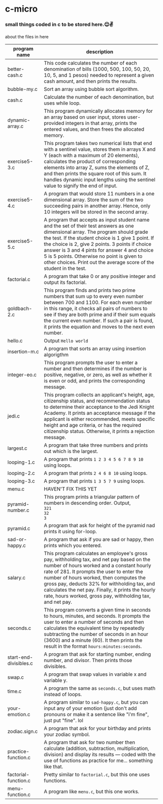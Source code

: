# c-micro
### small things coded in c to be stored here.😌✌


about the files in here

program name | description |
|------------------------------------------------------------------------------|------------------------------|
better-cash.c | This code calculates the number of each denomination of bills (1000, 500, 100, 50, 20, 10, 5, and 1 pesos) needed to represent a given cash amount, and then prints the results. 
bubble-my.c | Sort an array using bubble sort algorithm.
cash.c | Calculate the number of each denomination, but uses while loop.
dynamic-array.c | This program dynamically allocates memory for an array based on user input, stores user-provided integers in that array, prints the entered values, and then frees the allocated memory. 
exercise5-3.c | This program takes two numerical lists that end with a sentinel value, stores them in arrays X and Y (each with a maximum of 20 elements), calculates the product of corresponding elements into array Z, sums the elements of Z, and then prints the square root of this sum. It handles dynamic input lengths using the sentinel value to signify the end of input.
exercise5-4.c | A program that would store 11 numbers in a one dimensional array. Store the sum of the two succeeding pairs in another array. Hence, only 10 integers will be stored in the second array.
exercise5-5.c | A program that accepts as input student name and the set of their test answers as one dimensional array. The program should grade the test. If the student choice is 1 give 1 point. If the choice is 2, give 2 points. 3 points if choice answer is 3 and 4 pints for answer 4 and choice 5 is 5 points. Otherwise no point is given to other choices. Print out the average score of the student in the test.
factorial.c | A program that take 0 or any positive integer and output its factorial.
goldbach-2.c | This program finds and prints two prime numbers that sum up to every even number between 700 and 1100. For each even number in this range, it checks all pairs of numbers to see if they are both prime and if their sum equals the current even number. If such a pair is found, it prints the equation and moves to the next even number.
hello.c | Output ```Hello world```
insertion-m.c | A program that sorts an array using insertion algorigthm 
integer-eo.c | This program prompts the user to enter a number and then determines if the number is positive, negative, or zero, as well as whether it is even or odd, and prints the corresponding message.
jedi.c | This program collects an applicant's height, age, citizenship status, and recommendation status to determine their acceptance to the Jedi Knight Academy. It prints an acceptance message if the applicant is either recommended, meets specific height and age criteria, or has the required citizenship status. Otherwise, it prints a rejection message.
largest.c | A program that take three numbers and prints out which is the largest.
looping-1.c | A program that prints ```1 2 3 4 5 6 7 8 9 10``` using loops. 
looping-2.c | A program that prints ```2 4 6 8 10``` using loops. 
looping-3.c | A program that prints ```1 3 5 7 9``` using loops. 
menu.c | HAVEN'T FIX THIS YET
pyramid-number.c | This program prints a triangular pattern of numbers in descending order. Output, <br> ```321``` <br> ```32``` <br>```3```
pyramid.c | A program that ask for height of the pyramid nad prints it using for-loop.
sad-or-happy.c | A program that ask if you are sad or happy, then prints which you entered.
salary.c | This program calculates an employee's gross pay, withholding tax, and net pay based on the number of hours worked and a constant hourly rate of 281. It prompts the user to enter the number of hours worked, then computes the gross pay, deducts 32% for withholding tax, and calculates the net pay. Finally, it prints the hourly rate, hours worked, gross pay, withholding tax, and net pay.
seconds.c | This program converts a given time in seconds to hours, minutes, and seconds. It prompts the user to enter a number of seconds and then calculates the equivalent time by repeatedly subtracting the number of seconds in an hour (3600) and a minute (60). It then prints the result in the format ```hours:minutes:seconds```.
start-end-divisibles.c | A program that ask for starting number, ending number, and divisor. Then prints those divisibles.
swap.c | A program that swap values in variable x and variable y.
time.c | A program the same as ```seconds.c```, but uses math instead of loops.
your-emotion.c | A program similar to ```sad-happy.c```, but you can input any of your emotion (just don't add pronouns or make it a sentence like "i'm fine", just put "fine". lol
zodiac.sign.c | A program that ask for your birthday and prints your zodiac symbol.
practice-function.c | A program that ask for two number then calculate (addition, subtraction, multiplication, division) and display its results —  coded with the use of functions as practice for me... something like that.
factorial-function.c | Pretty similar to ``` factorial.c ```, but this one uses functions.
menu-function.c | A program like ``` menu.c ```, but this one works. 







